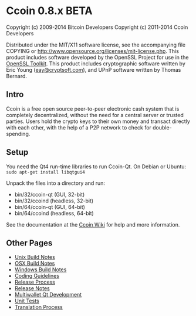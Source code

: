 Ccoin 0.8.x BETA
====================

Copyright (c) 2009-2014 Bitcoin Developers
Copyright (c) 2011-2014 Ccoin Developers

Distributed under the MIT/X11 software license, see the accompanying
file COPYING or http://www.opensource.org/licenses/mit-license.php.
This product includes software developed by the OpenSSL Project for use in the [OpenSSL Toolkit](http://www.openssl.org/). This product includes
cryptographic software written by Eric Young ([eay@cryptsoft.com](mailto:eay@cryptsoft.com)), and UPnP software written by Thomas Bernard.


Intro
---------------------
Ccoin is a free open source peer-to-peer electronic cash system that is
completely decentralized, without the need for a central server or trusted
parties.  Users hold the crypto keys to their own money and transact directly
with each other, with the help of a P2P network to check for double-spending.


Setup
---------------------
You need the Qt4 run-time libraries to run Ccoin-Qt. On Debian or Ubuntu:
	`sudo apt-get install libqtgui4`

Unpack the files into a directory and run:

- bin/32/ccoin-qt (GUI, 32-bit)
- bin/32/ccoind (headless, 32-bit)
- bin/64/ccoin-qt (GUI, 64-bit)
- bin/64/ccoind (headless, 64-bit)

See the documentation at the [Ccoin Wiki](http://ccoin.info)
for help and more information.


Other Pages
---------------------
- [Unix Build Notes](build-unix.md)
- [OSX Build Notes](build-osx.md)
- [Windows Build Notes](build-msw.md)
- [Coding Guidelines](coding.md)
- [Release Process](release-process.md)
- [Release Notes](release-notes.md)
- [Multiwallet Qt Development](multiwallet-qt.md)
- [Unit Tests](unit-tests.md)
- [Translation Process](translation_process.md)
